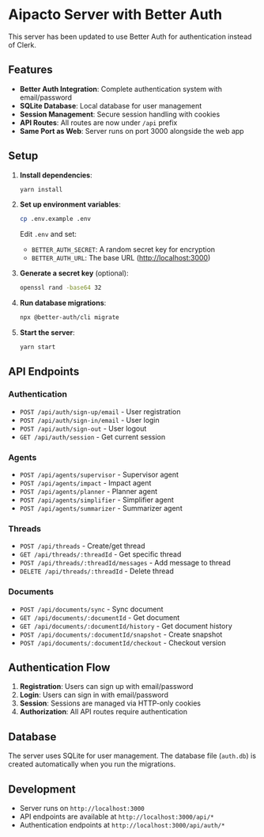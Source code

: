 # Aipacto Server with Better Auth

This server has been updated to use Better Auth for authentication instead of Clerk.

## Features

- **Better Auth Integration**: Complete authentication system with email/password
- **SQLite Database**: Local database for user management
- **Session Management**: Secure session handling with cookies
- **API Routes**: All routes are now under `/api` prefix
- **Same Port as Web**: Server runs on port 3000 alongside the web app

## Setup

1. **Install dependencies**:

   ```bash
   yarn install
   ```

2. **Set up environment variables**:

   ```bash
   cp .env.example .env
   ```

   Edit `.env` and set:
   - `BETTER_AUTH_SECRET`: A random secret key for encryption
   - `BETTER_AUTH_URL`: The base URL (<http://localhost:3000>)

3. **Generate a secret key** (optional):

   ```bash
   openssl rand -base64 32
   ```

4. **Run database migrations**:

   ```bash
   npx @better-auth/cli migrate
   ```

5. **Start the server**:

   ```bash
   yarn start
   ```

## API Endpoints

### Authentication

- `POST /api/auth/sign-up/email` - User registration
- `POST /api/auth/sign-in/email` - User login
- `POST /api/auth/sign-out` - User logout
- `GET /api/auth/session` - Get current session

### Agents

- `POST /api/agents/supervisor` - Supervisor agent
- `POST /api/agents/impact` - Impact agent
- `POST /api/agents/planner` - Planner agent
- `POST /api/agents/simplifier` - Simplifier agent
- `POST /api/agents/summarizer` - Summarizer agent

### Threads

- `POST /api/threads` - Create/get thread
- `GET /api/threads/:threadId` - Get specific thread
- `POST /api/threads/:threadId/messages` - Add message to thread
- `DELETE /api/threads/:threadId` - Delete thread

### Documents

- `POST /api/documents/sync` - Sync document
- `GET /api/documents/:documentId` - Get document
- `GET /api/documents/:documentId/history` - Get document history
- `POST /api/documents/:documentId/snapshot` - Create snapshot
- `POST /api/documents/:documentId/checkout` - Checkout version

## Authentication Flow

1. **Registration**: Users can sign up with email/password
2. **Login**: Users can sign in with email/password
3. **Session**: Sessions are managed via HTTP-only cookies
4. **Authorization**: All API routes require authentication

## Database

The server uses SQLite for user management. The database file (`auth.db`) is created automatically when you run the migrations.

## Development

- Server runs on `http://localhost:3000`
- API endpoints are available at `http://localhost:3000/api/*`
- Authentication endpoints at `http://localhost:3000/api/auth/*`
